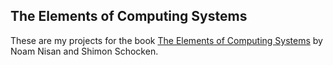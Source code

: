The Elements of Computing Systems
---
These are my projects for the book [The Elements of Computing Systems](www.idc.ac.il/tecs) by Noam Nisan and Shimon Schocken.
